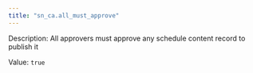 ```yaml
---
title: "sn_ca.all_must_approve"
---
```


Description: All approvers must approve any schedule content record to publish it

Value: `true`